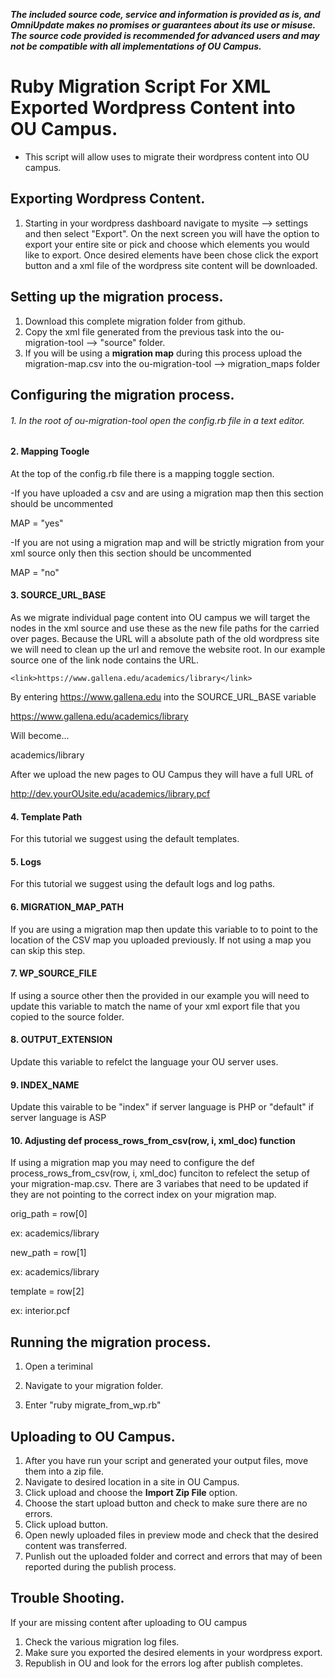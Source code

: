 ***The included source code, service and information is provided as is, and OmniUpdate makes no promises or guarantees about its use or misuse. The source code provided is recommended for advanced users and may not be compatible with all implementations of OU Campus.***

# Ruby Migration Script For XML Exported Wordpress Content into OU Campus. 
- This script will allow uses to migrate their wordpress content into OU campus. 

## Exporting Wordpress Content. 
1. Starting in your wordpress dashboard navigate to mysite --> settings and then select "Export". On the next screen you will have the option to export your entire site or pick and choose which elements you would like to export. Once desired elements have been chose click the export button and a xml file of the wordpress site content will be downloaded. 

## Setting up the migration process. 
1. Download this complete migration folder from github. 
2. Copy the xml file generated from the previous task into the ou-migration-tool --> "source" folder.
3. If you will be using a **migration map** during this process upload the migration-map.csv into the ou-migration-tool --> migration_maps folder 


## Configuring the migration process. 
###### 1. In the root of ou-migration-tool open the config.rb file in a text editor.

#### 2. Mapping Toogle

At the top of the config.rb file there is a mapping toggle section. 

-If you have uploaded a csv and are using a migration map then this section should be uncommented

MAP = "yes"

-If you are not using a migration map and will be strictly migration from your xml source only then this section should be uncommented

MAP = "no"

#### 3. SOURCE_URL_BASE
As we migrate individual page content into OU campus we will target the <link></link> nodes in the xml source and use these as the new file paths for the carried over pages. Because the URL will a absolute path of the old wordpress site we will need to clean up the url and remove the website root. In our example source one of the link node contains the URL. 


`<link>https://www.gallena.edu/academics/library</link>`


By entering https://www.gallena.edu into the SOURCE_URL_BASE variable 


https://www.gallena.edu/academics/library
 
Will become...

academics/library 

After we upload the new pages to OU Campus they will have a full URL of 

http://dev.yourOUsite.edu/academics/library.pcf

#### 4. Template Path
For this tutorial we suggest using the default templates. 

#### 5. Logs
For this tutorial we suggest using the default logs and log paths. 

#### 6. MIGRATION_MAP_PATH
If you are using a migration map then update this variable to to point to the location of the CSV map you uploaded previously. If not using a map you can skip this step. 

#### 7. WP_SOURCE_FILE 
If using a source other then the provided in our example you will need to update this variable to match the name of your xml export file that you copied to the source folder. 

#### 8. OUTPUT_EXTENSION 
Update this variable to refelct the language your OU server uses. 

#### 9. INDEX_NAME 
Update this vairable to be "index" if server language is PHP or "default" if server language is ASP 

#### 10. Adjusting def process_rows_from_csv(row, i, xml_doc) function
If using a migration map you may need to configure the def process_rows_from_csv(row, i, xml_doc) funciton to refelect the setup of your migration-map.csv. There are 3 variabes that need to be updated if they are not pointing to the correct index on your migration map.

  orig_path = row[0]
  
  ex: academics/library 
  
  new_path = row[1]
  
  ex: academics/library 
  
  template = row[2]
  
  ex: interior.pcf

## Running the migration process. 

1. Open a teriminal 

2. Navigate to your migration folder.

3. Enter "ruby migrate_from_wp.rb"

 ## Uploading to OU Campus.
1. After you have run your script and generated your output files, move them into a zip file. 
2. Navigate to desired location in a site in OU Campus. 
3. Click upload and choose the **Import Zip File** option. 
4. Choose the start upload button and check to make sure there are no errors. 
5. Click upload button. 
6. Open newly uploaded files in preview mode and check that the desired content was transferred. 
7. Punlish out the uploaded folder and correct and errors that may of been reported during the publish process. 

 ## Trouble Shooting. 
If your are missing content after uploading to OU campus 
1. Check the various migration log files. 
2. Make sure you exported the desired elements in your wordpress export. 
3. Republish in OU and look for the errors log after publish completes. 


